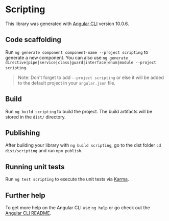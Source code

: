 # Scripting

This library was generated with [Angular CLI](https://github.com/angular/angular-cli) version 10.0.6.

## Code scaffolding

Run `ng generate component component-name --project scripting` to generate a new component. You can also use `ng generate directive|pipe|service|class|guard|interface|enum|module --project scripting`.
> Note: Don't forget to add `--project scripting` or else it will be added to the default project in your `angular.json` file. 

## Build

Run `ng build scripting` to build the project. The build artifacts will be stored in the `dist/` directory.

## Publishing

After building your library with `ng build scripting`, go to the dist folder `cd dist/scripting` and run `npm publish`.

## Running unit tests

Run `ng test scripting` to execute the unit tests via [Karma](https://karma-runner.github.io).

## Further help

To get more help on the Angular CLI use `ng help` or go check out the [Angular CLI README](https://github.com/angular/angular-cli/blob/master/README.md).
